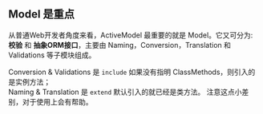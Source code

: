 ## Model 是重点

从普通Web开发者角度来看，ActiveModel 最重要的就是 Model。它又可分为: **校验** 和 **抽象ORM接口**，主要由 Naming，Conversion，Translation 和 Validations 等子模块组成。

Conversion & Validations 是 `include` 如果没有指明 ClassMethods，则引入的是实例方法；  
Naming & Translation 是 `extend` 默认引入的就已经是类方法。
注意这点小差别，对于使用上会有帮助。
